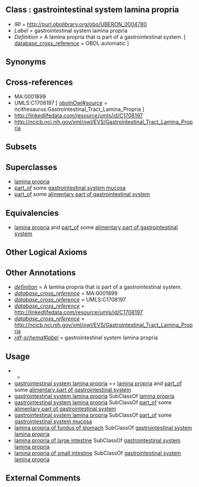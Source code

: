 
## Class : gastrointestinal system lamina propria

 * *IRI* = http://purl.obolibrary.org/obo/UBERON_0004780
 * *Label* = gastrointestinal system lamina propria
 * *Definition* = A lamina propria that is part of a gastrointestinal system. [ [database_cross_reference](../../ef/oboInOwl#hasDbXref.md) = OBOL:automatic ]

## Synonyms


## Cross-references

 * MA:0001899
 * UMLS:C1708197 [ [oboInOwl#source](../../ce/oboInOwl#source.md) = ncithesaurus:Gastrointestinal_Tract_Lamina_Propria ]
 * http://linkedlifedata.com/resource/umls/id/C1708197
 * http://ncicb.nci.nih.gov/xml/owl/EVS/Gastrointestinal_Tract_Lamina_Propria

## Subsets


## Superclasses

 * [lamina propria](../../UBERON/30/UBERON_0000030.md)
 * [part_of](../../BFO/50/BFO_0000050.md) some [gastrointestinal system mucosa](../../UBERON/86/UBERON_0004786.md)
 * [part_of](../../BFO/50/BFO_0000050.md) some [alimentary part of gastrointestinal system](../../UBERON/09/UBERON_0005409.md)

## Equivalencies

 * [lamina propria](../../UBERON/30/UBERON_0000030.md) and [part_of](../../BFO/50/BFO_0000050.md) some [alimentary part of gastrointestinal system](../../UBERON/09/UBERON_0005409.md)

## Other Logical Axioms


## Other Annotations

 * *[definition](../../IAO/15/IAO_0000115.md)* = A lamina propria that is part of a gastrointestinal system.
 * *[database_cross_reference](../../ef/oboInOwl#hasDbXref.md)* = MA:0001899
 * *[database_cross_reference](../../ef/oboInOwl#hasDbXref.md)* = UMLS:C1708197
 * *[database_cross_reference](../../ef/oboInOwl#hasDbXref.md)* = http://linkedlifedata.com/resource/umls/id/C1708197
 * *[database_cross_reference](../../ef/oboInOwl#hasDbXref.md)* = http://ncicb.nci.nih.gov/xml/owl/EVS/Gastrointestinal_Tract_Lamina_Propria
 * *[rdf-schema#label](../../el/rdf-schema#label.md)* = gastrointestinal system lamina propria

## Usage

 * -
 * [gastrointestinal system lamina propria](../../UBERON/80/UBERON_0004780.md) == [lamina propria](../../UBERON/30/UBERON_0000030.md) and [part_of](../../BFO/50/BFO_0000050.md) some [alimentary part of gastrointestinal system](../../UBERON/09/UBERON_0005409.md)
 * [gastrointestinal system lamina propria](../../UBERON/80/UBERON_0004780.md) SubClassOf [lamina propria](../../UBERON/30/UBERON_0000030.md)
 * [gastrointestinal system lamina propria](../../UBERON/80/UBERON_0004780.md) SubClassOf [part_of](../../BFO/50/BFO_0000050.md) some [alimentary part of gastrointestinal system](../../UBERON/09/UBERON_0005409.md)
 * [gastrointestinal system lamina propria](../../UBERON/80/UBERON_0004780.md) SubClassOf [part_of](../../BFO/50/BFO_0000050.md) some [gastrointestinal system mucosa](../../UBERON/86/UBERON_0004786.md)
 * [lamina propria of fundus of stomach](../../UBERON/11/UBERON_0016511.md) SubClassOf [gastrointestinal system lamina propria](../../UBERON/80/UBERON_0004780.md)
 * [lamina propria of large intestine](../../UBERON/89/UBERON_0011189.md) SubClassOf [gastrointestinal system lamina propria](../../UBERON/80/UBERON_0004780.md)
 * [lamina propria of small intestine](../../UBERON/38/UBERON_0001238.md) SubClassOf [gastrointestinal system lamina propria](../../UBERON/80/UBERON_0004780.md)

## External Comments

